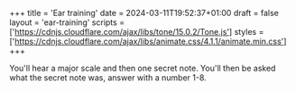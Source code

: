 +++
title = 'Ear training'
date = 2024-03-11T19:52:37+01:00
draft = false
layout = 'ear-training'
scripts = ['https://cdnjs.cloudflare.com/ajax/libs/tone/15.0.2/Tone.js']
styles = ['https://cdnjs.cloudflare.com/ajax/libs/animate.css/4.1.1/animate.min.css']
+++

You'll hear a major scale and then one secret note. You'll then be asked what the secret note was, answer with a number 1-8.

